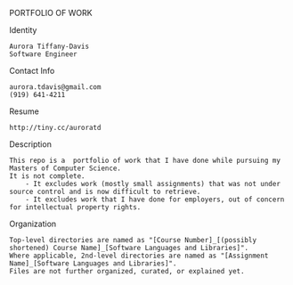 PORTFOLIO OF WORK

Identity

    Aurora Tiffany-Davis
    Software Engineer

Contact Info

    aurora.tdavis@gmail.com
    (919) 641-4211

Resume

    http://tiny.cc/auroratd

Description

    This repo is a  portfolio of work that I have done while pursuing my Masters of Computer Science.
    It is not complete.
        - It excludes work (mostly small assignments) that was not under source control and is now difficult to retrieve.
        - It excludes work that I have done for employers, out of concern for intellectual property rights.
        
Organization

    Top-level directories are named as "[Course Number]_[(possibly shortened) Course Name]_[Software Languages and Libraries]".
    Where applicable, 2nd-level directories are named as "[Assignment Name]_[Software Languages and Libraries]".
    Files are not further organized, curated, or explained yet.